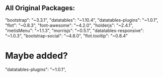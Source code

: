 ## All Original Packages:
"bootstrap": "~3.3.1",
"datatables": "~1.10.4",
"datatables-plugins": "~1.0.1",
"flot": "~0.8.3",
"font-awesome": "~4.2.0",
"holderjs": "~2.4.1",
"metisMenu": "~1.1.3",
"morrisjs": "~0.5.1",
"datatables-responsive": "~1.0.3",
"bootstrap-social": "~4.8.0",
"flot.tooltip": "~0.8.4"

# Maybe added?
"datatables-plugins": "~1.0.1",
